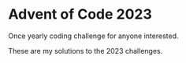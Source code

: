# Advent of Code 2023

Once yearly coding challenge for anyone interested.

These are my solutions to the 2023 challenges.